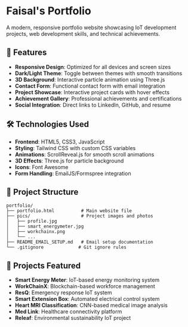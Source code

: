 # Faisal's Portfolio

A modern, responsive portfolio website showcasing IoT development projects, web development skills, and technical achievements.

## 🚀 Features

- **Responsive Design**: Optimized for all devices and screen sizes
- **Dark/Light Theme**: Toggle between themes with smooth transitions
- **3D Background**: Interactive particle animation using Three.js
- **Contact Form**: Functional contact form with email integration
- **Project Showcase**: Interactive project cards with hover effects
- **Achievement Gallery**: Professional achievements and certifications
- **Social Integration**: Direct links to LinkedIn, GitHub, and resume

## 🛠️ Technologies Used

- **Frontend**: HTML5, CSS3, JavaScript
- **Styling**: Tailwind CSS with custom CSS variables
- **Animations**: ScrollReveal.js for smooth scroll animations
- **3D Effects**: Three.js for particle background
- **Icons**: Font Awesome
- **Form Handling**: EmailJS/Formspree integration

## 📁 Project Structure

```
portfolio/
├── portfolio.html          # Main website file
├── pics/                   # Project images and photos
│   ├── profile.jpg
│   ├── smart_energymeter.jpg
│   ├── workchainx.png
│   └── ...
├── README_EMAIL_SETUP.md   # Email setup documentation
└── .gitignore             # Git ignore rules
```

## 🎯 Projects Featured

- **Smart Energy Meter**: IoT-based energy monitoring system
- **WorkChainX**: Blockchain-based workforce management
- **ResQ**: Emergency response IoT system
- **Smart Extension Box**: Automated electrical control system
- **Heart MRI Classification**: CNN-based medical image analysis
- **Med Link**: Healthcare connectivity platform
- **Releaf**: Environmental sustainability IoT project
